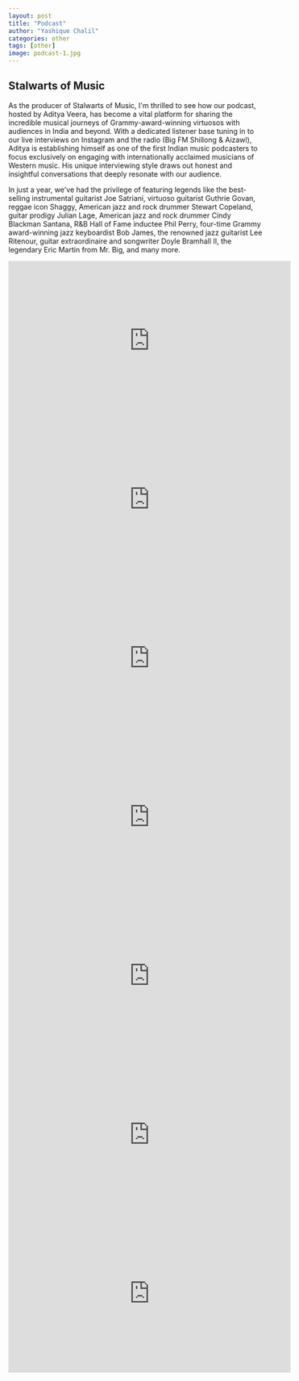 ```yaml
---
layout: post
title: "Podcast"
author: "Yashique Chalil"
categories: other
tags: [other]
image: podcast-1.jpg
---
```


## Stalwarts of Music

As the producer of Stalwarts of Music, I'm thrilled to see how our podcast, hosted by Aditya Veera, has become a vital platform for sharing the incredible musical journeys of Grammy-award-winning virtuosos with audiences in India and beyond. With a dedicated listener base tuning in to our live interviews on Instagram and the radio (Big FM Shillong & Aizawl), Aditya is establishing himself as one of the first Indian music podcasters to focus exclusively on engaging with internationally acclaimed musicians of Western music. His unique interviewing style draws out honest and insightful conversations that deeply resonate with our audience.

In just a year, we've had the privilege of featuring legends like the best-selling instrumental guitarist Joe Satriani, virtuoso guitarist Guthrie Govan, reggae icon Shaggy, American jazz and rock drummer Stewart Copeland, guitar prodigy Julian Lage, American jazz and rock drummer Cindy Blackman Santana, R&B Hall of Fame inductee Phil Perry, four-time Grammy award-winning jazz keyboardist Bob James, the renowned jazz guitarist Lee Ritenour, guitar extraordinaire and songwriter Doyle Bramhall II, the legendary Eric Martin from Mr. Big, and many more.

<iframe width="560" height="315" src="https://www.youtube.com/embed/quvglE10xEA?si=rarK39_pSHobI9rR" title="YouTube video player" frameborder="0" allow="accelerometer; autoplay; clipboard-write; encrypted-media; gyroscope; picture-in-picture; web-share" referrerpolicy="strict-origin-when-cross-origin" allowfullscreen></iframe>

<iframe width="560" height="315" src="https://www.youtube.com/embed/z8Y3pm3qJrE?si=7jPo26t4MDzpIXA9" title="YouTube video player" frameborder="0" allow="accelerometer; autoplay; clipboard-write; encrypted-media; gyroscope; picture-in-picture; web-share" referrerpolicy="strict-origin-when-cross-origin" allowfullscreen></iframe>

<iframe width="560" height="315" src="https://www.youtube.com/embed/G5uYEytQo_A?si=_WXY4uTXzEsPTfhu" title="YouTube video player" frameborder="0" allow="accelerometer; autoplay; clipboard-write; encrypted-media; gyroscope; picture-in-picture; web-share" referrerpolicy="strict-origin-when-cross-origin" allowfullscreen></iframe>

<iframe width="560" height="315" src="https://www.youtube.com/embed/80FAq6Uy6Ho?si=rOThDZ3UfjHTKqPZ" title="YouTube video player" frameborder="0" allow="accelerometer; autoplay; clipboard-write; encrypted-media; gyroscope; picture-in-picture; web-share" referrerpolicy="strict-origin-when-cross-origin" allowfullscreen></iframe>

<iframe width="560" height="315" src="https://www.youtube.com/embed/4IfnJKqua4E?si=iIzUJ1P_90EzG7M6" title="YouTube video player" frameborder="0" allow="accelerometer; autoplay; clipboard-write; encrypted-media; gyroscope; picture-in-picture; web-share" referrerpolicy="strict-origin-when-cross-origin" allowfullscreen></iframe>

<iframe width="560" height="315" src="https://www.youtube.com/embed/4IfnJKqua4E?si=iIzUJ1P_90EzG7M6" title="YouTube video player" frameborder="0" allow="accelerometer; autoplay; clipboard-write; encrypted-media; gyroscope; picture-in-picture; web-share" referrerpolicy="strict-origin-when-cross-origin" allowfullscreen></iframe>

<iframe width="560" height="315" src="https://www.youtube.com/embed/meR6pjJ_rSg?si=FVnnOJjNftfie2Fl" title="YouTube video player" frameborder="0" allow="accelerometer; autoplay; clipboard-write; encrypted-media; gyroscope; picture-in-picture; web-share" referrerpolicy="strict-origin-when-cross-origin" allowfullscreen></iframe>
